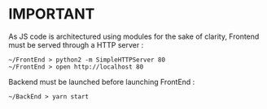 # IMPORTANT

As JS code is architectured using modules for the sake of clarity, Frontend must be served through a HTTP server :
```
~/FrontEnd > python2 -m SimpleHTTPServer 80
~/FrontEnd > open http://localhost 80
```

Backend must be launched before launching FrontEnd :
```
~/BackEnd > yarn start
```
